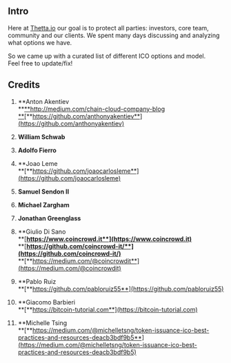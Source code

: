 ## Intro

Here at [Thetta.io](https://web.thetta.io) our goal is to protect all parties: investors, core team, community and our clients. We spent many days discussing and analyzing what options we have.

So we came up with a curated list of different ICO options and model.  
Feel free to update/fix!

## **Credits**

1. **Anton Akentiev  
   **[**http://medium.com/chain-cloud-company-blog  
   **](http://medium.com/chain-cloud-company-blog)[**https://github.com/anthonyakentiev**](https://github.com/anthonyakentiev)

2. **William Schwab**

3. **Adolfo Fierro**

4. **Joao Leme  
   **[**https://github.com/joaocarlosleme**](https://github.com/joaocarlosleme)

5. **Samuel Sendon II**

6. **Michael Zargham**

7. **Jonathan Greenglass**

8. **Giulio Di Sano  
   **[**https://www.coincrowd.it**](https://www.coincrowd.it)**  
   **[**https://github.com/coincrowd-it/**](https://github.com/coincrowd-it/)**  
   **[**https://medium.com/@coincrowdit**](https://medium.com/@coincrowdit)

9. **Pablo Ruiz  
   **[**https://github.com/pabloruiz55**](https://github.com/pabloruiz55)

10. **Giacomo Barbieri  
    **[**https://bitcoin-tutorial.com**](https://bitcoin-tutorial.com)

11. **Michelle Tsing  
    **[**https://medium.com/@michelletsng/token-issuance-ico-best-practices-and-resources-deacb3bdf9b5**](https://medium.com/@michelletsng/token-issuance-ico-best-practices-and-resources-deacb3bdf9b5)



